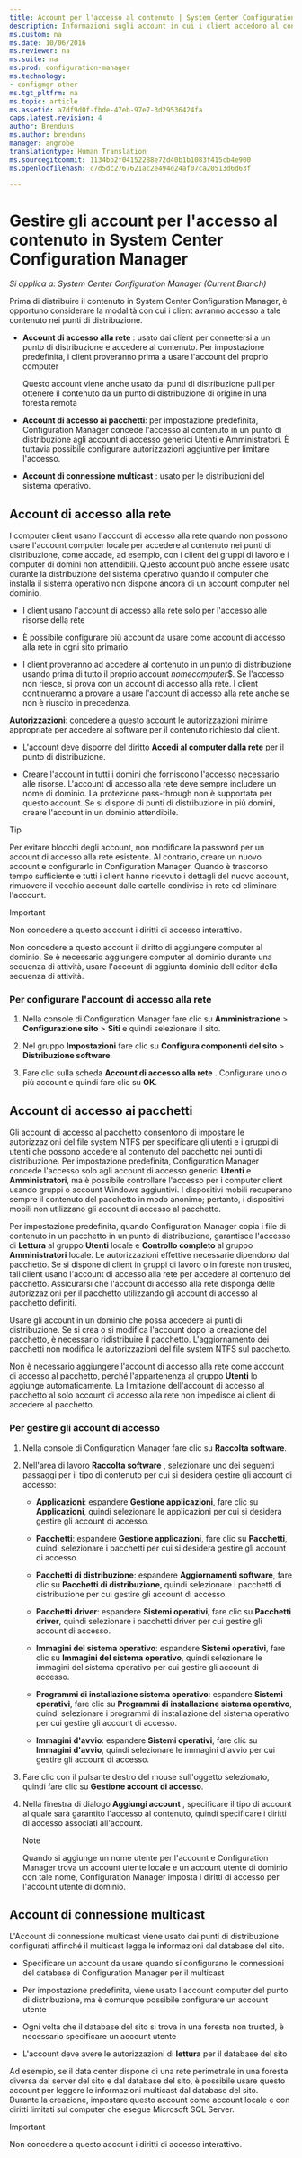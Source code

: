 ```yaml
---
title: Account per l'accesso al contenuto | System Center Configuration Manager
description: Informazioni sugli account in cui i client accedono al contenuto di System Center Configuration Manager.
ms.custom: na
ms.date: 10/06/2016
ms.reviewer: na
ms.suite: na
ms.prod: configuration-manager
ms.technology:
- configmgr-other
ms.tgt_pltfrm: na
ms.topic: article
ms.assetid: a7df9d0f-fbde-47eb-97e7-3d29536424fa
caps.latest.revision: 4
author: Brenduns
ms.author: brenduns
manager: angrobe
translationtype: Human Translation
ms.sourcegitcommit: 1134bb2f04152288e72d40b1b1083f415cb4e900
ms.openlocfilehash: c7d5dc2767621ac2e494d24af07ca20513d6d63f

---
```

# <a name="manage-accounts-to-access-content-in-system-center-configuration-manager"></a>Gestire gli account per l'accesso al contenuto in System Center Configuration Manager

*Si applica a: System Center Configuration Manager (Current Branch)*

Prima di distribuire il contenuto in System Center Configuration Manager, è opportuno considerare la modalità con cui i client avranno accesso a tale contenuto nei punti di distribuzione.  

-   **Account di accesso alla rete** : usato dai client per connettersi a un punto di distribuzione e accedere al contenuto. Per impostazione predefinita, i client proveranno prima a usare l'account del proprio computer  

     Questo account viene anche usato dai punti di distribuzione pull per ottenere il contenuto da un punto di distribuzione di origine in una foresta remota  

-   **Account di accesso ai pacchetti**: per impostazione predefinita, Configuration Manager concede l'accesso al contenuto in un punto di distribuzione agli account di accesso generici Utenti e Amministratori. È tuttavia possibile configurare autorizzazioni aggiuntive per limitare l'accesso.  

-   **Account di connessione multicast** : usato per le distribuzioni del sistema operativo.  

##  <a name="a-namebkmknaaa-network-access-account"></a><a name="bkmk_NAA"></a> Account di accesso alla rete  
 I computer client usano l'account di accesso alla rete quando non possono usare l'account computer locale per accedere al contenuto nei punti di distribuzione, come accade, ad esempio, con i client dei gruppi di lavoro e i computer di domini non attendibili. Questo account può anche essere usato durante la distribuzione del sistema operativo quando il computer che installa il sistema operativo non dispone ancora di un account computer nel dominio.  

-   I client usano l'account di accesso alla rete solo per l'accesso alle risorse della rete  

-   È possibile configurare più account da usare come account di accesso alla rete in ogni sito primario  

-   I client proveranno ad accedere al contenuto in un punto di distribuzione usando prima di tutto il proprio account *nomecomputer*$. Se l'accesso non riesce, si prova con un account di accesso alla rete. I client continueranno a provare a usare l'account di accesso alla rete anche se non è riuscito in precedenza.  

**Autorizzazioni**: concedere a questo account le autorizzazioni minime appropriate per accedere al software per il contenuto richiesto dal client.  

-   L'account deve disporre del diritto **Accedi al computer dalla rete** per il punto di distribuzione.  

-   Creare l'account in tutti i domini che forniscono l'accesso necessario alle risorse. L'account di accesso alla rete deve sempre includere un nome di dominio. La protezione pass-through non è supportata per questo account. Se si dispone di punti di distribuzione in più domini, creare l'account in un dominio attendibile.  

> [!TIP]  
>  Per evitare blocchi degli account, non modificare la password per un account di accesso alla rete esistente. Al contrario, creare un nuovo account e configurarlo in Configuration Manager. Quando è trascorso tempo sufficiente e tutti i client hanno ricevuto i dettagli del nuovo account, rimuovere il vecchio account dalle cartelle condivise in rete ed eliminare l'account.  

> [!IMPORTANT]  
>  Non concedere a questo account i diritti di accesso interattivo.  
>   
>  Non concedere a questo account il diritto di aggiungere computer al dominio. Se è necessario aggiungere computer al dominio durante una sequenza di attività, usare l'account di aggiunta dominio dell'editor della sequenza di attività.  

### <a name="to-configure-the-network-access-account"></a>Per configurare l'account di accesso alla rete  

1.  Nella console di Configuration Manager fare clic su **Amministrazione** >   **Configurazione sito** >  **Siti** e quindi selezionare il sito.  

2.  Nel gruppo **Impostazioni** fare clic su **Configura componenti del sito** > **Distribuzione software**.  

3.  Fare clic sulla scheda **Account di accesso alla rete** . Configurare uno o più account e quindi fare clic su **OK**.  

##  <a name="a-namebkmkpaaa-package-access-accounts"></a><a name="bkmk_Paa"></a> Account di accesso ai pacchetti  
 Gli account di accesso al pacchetto consentono di impostare le autorizzazioni del file system NTFS per specificare gli utenti e i gruppi di utenti che possono accedere al contenuto del pacchetto nei punti di distribuzione. Per impostazione predefinita, Configuration Manager concede l'accesso solo agli account di accesso generici **Utenti** e **Amministratori**, ma è possibile controllare l'accesso per i computer client usando gruppi o account Windows aggiuntivi. I dispositivi mobili recuperano sempre il contenuto del pacchetto in modo anonimo; pertanto, i dispositivi mobili non utilizzano gli account di accesso al pacchetto.  

 Per impostazione predefinita, quando Configuration Manager copia i file di contenuto in un pacchetto in un punto di distribuzione, garantisce l'accesso di **Lettura** al gruppo **Utenti** locale e **Controllo completo** al gruppo **Amministratori** locale. Le autorizzazioni effettive necessarie dipendono dal pacchetto. Se si dispone di client in gruppi di lavoro o in foreste non trusted, tali client usano l'account di accesso alla rete per accedere al contenuto del pacchetto. Assicurarsi che l'account di accesso alla rete disponga delle autorizzazioni per il pacchetto utilizzando gli account di accesso al pacchetto definiti.  

 Usare gli account in un dominio che possa accedere ai punti di distribuzione. Se si crea o si modifica l'account dopo la creazione del pacchetto, è necessario ridistribuire il pacchetto. L'aggiornamento dei pacchetti non modifica le autorizzazioni del file system NTFS sul pacchetto.  

 Non è necessario aggiungere l'account di accesso alla rete come account di accesso al pacchetto, perché l'appartenenza al gruppo **Utenti** lo aggiunge automaticamente. La limitazione dell'account di accesso al pacchetto al solo account di accesso alla rete non impedisce ai client di accedere al pacchetto.  

### <a name="to-manage-access-accounts"></a>Per gestire gli account di accesso  

1.  Nella console di Configuration Manager fare clic su **Raccolta software**.  

2.  Nell'area di lavoro **Raccolta software** , selezionare uno dei seguenti passaggi per il tipo di contenuto per cui si desidera gestire gli account di accesso:  

    -   **Applicazioni**: espandere **Gestione applicazioni**, fare clic su **Applicazioni**, quindi selezionare le applicazioni per cui si desidera gestire gli account di accesso.  

    -   **Pacchetti**: espandere **Gestione applicazioni**, fare clic su **Pacchetti**, quindi selezionare i pacchetti per cui si desidera gestire gli account di accesso.  

    -   **Pacchetti di distribuzione**: espandere **Aggiornamenti software**, fare clic su **Pacchetti di distribuzione**, quindi selezionare i pacchetti di distribuzione per cui gestire gli account di accesso.  

    -   **Pacchetti driver**: espandere **Sistemi operativi**, fare clic su **Pacchetti driver**, quindi selezionare i pacchetti driver per cui gestire gli account di accesso.  

    -   **Immagini del sistema operativo**: espandere **Sistemi operativi**, fare clic su **Immagini del sistema operativo**, quindi selezionare le immagini del sistema operativo per cui gestire gli account di accesso.  

    -   **Programmi di installazione sistema operativo**: espandere **Sistemi operativi**, fare clic su **Programmi di installazione sistema operativo**, quindi selezionare i programmi di installazione del sistema operativo per cui gestire gli account di accesso.  

    -   **Immagini d'avvio**: espandere **Sistemi operativi**, fare clic su **Immagini d'avvio**, quindi selezionare le immagini d'avvio per cui gestire gli account di accesso.  

3.  Fare clic con il pulsante destro del mouse sull'oggetto selezionato, quindi fare clic su **Gestione account di accesso**.  

4.  Nella finestra di dialogo **Aggiungi account** , specificare il tipo di account al quale sarà garantito l'accesso al contenuto, quindi specificare i diritti di accesso associati all'account.  

    > [!NOTE]  
    >  Quando si aggiunge un nome utente per l'account e Configuration Manager trova un account utente locale e un account utente di dominio con tale nome, Configuration Manager imposta i diritti di accesso per l'account utente di dominio.  

##  <a name="a-namebkmkmultia-multicast-connection-account"></a><a name="bkmk_multi"></a> Account di connessione multicast  
 L'Account di connessione multicast viene usato dai punti di distribuzione configurati affinché il multicast legga le informazioni dal database del sito.  

-   Specificare un account da usare quando si configurano le connessioni del database di Configuration Manager per il multicast  

-   Per impostazione predefinita, viene usato l'account computer del punto di distribuzione, ma è comunque possibile configurare un account utente  

-   Ogni volta che il database del sito si trova in una foresta non trusted, è necessario specificare un account utente  

-   L'account deve avere le autorizzazioni di **lettura** per il database del sito  

Ad esempio, se il data center dispone di una rete perimetrale in una foresta diversa dal server del sito e dal database del sito, è possibile usare questo account per leggere le informazioni multicast dal database del sito.  
Durante la creazione, impostare questo account come account locale e con diritti limitati sul computer che esegue Microsoft SQL Server.  

> [!IMPORTANT]  
>  Non concedere a questo account i diritti di accesso interattivo.  



<!--HONumber=Nov16_HO1-->


